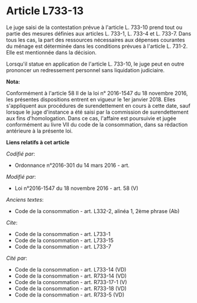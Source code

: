 # Article L733-13

Le juge saisi de la contestation prévue à l'article L. 733-10 prend tout ou partie des mesures définies aux articles L.
733-1, L. 733-4 et L. 733-7. Dans tous les cas, la part des ressources nécessaires aux dépenses courantes du ménage est
déterminée dans les conditions prévues à l'article L. 731-2. Elle est mentionnée dans la décision. 

Lorsqu'il statue en application de l'article L. 733-10, le juge peut en outre prononcer un redressement personnel sans
liquidation judiciaire.

**Nota:**

Conformément à l'article 58 II de la loi n° 2016-1547 du 18 novembre 2016, les présentes dispositions entrent en vigueur le
1er janvier 2018. Elles s'appliquent aux procédures de surendettement en cours à cette date, sauf lorsque le juge d'instance
a été saisi par la commission de surendettement aux fins d'homologation. Dans ce cas, l'affaire est poursuivie et jugée
conformément au livre VII du code de la consommation, dans sa rédaction antérieure à la présente loi.

**Liens relatifs à cet article**

_Codifié par_:

  - Ordonnance n°2016-301 du 14 mars 2016 - art.

_Modifié par_:

  - Loi n°2016-1547 du 18 novembre 2016 - art. 58 (V)

_Anciens textes_:

  - Code de la consommation - art. L332-2, alinéa 1, 2ème phrase (Ab)

_Cite_:

  - Code de la consommation - art. L733-1
  - Code de la consommation - art. L733-15
  - Code de la consommation - art. L733-7

_Cité par_:

  - Code de la consommation - art. L733-14 (VD)
  - Code de la consommation - art. R733-14 (VD)
  - Code de la consommation - art. R733-17-1 (V)
  - Code de la consommation - art. R733-18 (VD)
  - Code de la consommation - art. R733-5 (VD)
